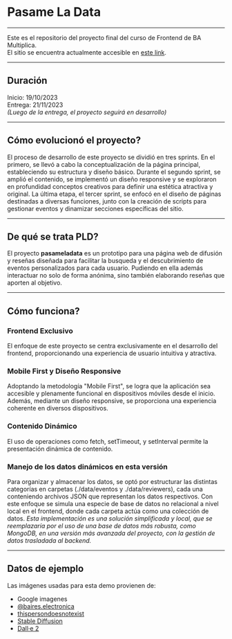 # Pasame La Data
****
Este es el repositorio del proyecto final del curso de Frontend de BA Multiplica.   
El sitio se encuentra actualmente accesible en [este link](https://sbarreto10.github.io/pasameladata/).
****
## Duración
Inicio: 19/10/2023   
Entrega: 21/11/2023   
*(Luego de la entrega, el proyecto seguirá en desarrollo)*
****
## Cómo evolucionó el proyecto?
El proceso de desarrollo de este proyecto se dividió en tres sprints. En el primero, se llevó a cabo la conceptualización de la página principal, estableciendo su estructura y diseño básico. Durante el segundo sprint, se amplió el contenido, se implementó un diseño responsive y se exploraron en profundidad conceptos creativos para definir una estética atractiva y original. La última etapa, el tercer sprint, se enfocó en el diseño de páginas destinadas a diversas funciones, junto con la creación de scripts para gestionar eventos y dinamizar secciones específicas del sitio. 
****
## De qué se trata PLD?
El proyecto **pasameladata** es un prototipo para una página web de difusión y reseñas diseñada para facilitar la busqueda y el descubrimiento de eventos personalizados para cada usuario. Pudiendo en ella además interactuar no solo de forma anónima, sino también elaborando reseñas que aporten al objetivo.
****
## Cómo funciona?
### Frontend Exclusivo
El enfoque de este proyecto se centra exclusivamente en el desarrollo del frontend, proporcionando una experiencia de usuario intuitiva y atractiva.
### Mobile First y Diseño Responsive
Adoptando la metodología "Mobile First", se logra que la aplicación sea accesible y plenamente funcional en dispositivos móviles desde el inicio. Además, mediante un diseño responsive, se proporciona una experiencia coherente en diversos dispositivos.
### Contenido Dinámico
El uso de operaciones como fetch, setTimeout, y setInterval permite la presentación dinámica de contenido.
### Manejo de los datos dinámicos en esta versión
Para organizar y almacenar los datos, se optó por estructurar las distintas categorías en carpetas (./data/eventos y ./data/reviewers), cada una conteniendo archivos JSON que representan los datos respectivos. Con este enfoque se simula una especie de base de datos no relacional a nivel local en el frontend, donde cada carpeta actúa como una colección de datos. *Esta implementación es una solución simplificada y local, que se reemplazaría por el uso de una base de datos más robusta, como MongoDB, en una versión más avanzada del proyecto, con la gestión de datos trasladada al backend.*
****
## Datos de ejemplo
Las imágenes usadas para esta demo provienen de:
- Google imagenes
- [@baires.electronica](https://www.instagram.com/baires.electronica/)
- [thispersondoesnotexist](https://thispersondoesnotexist.com/)
- [Stable Diffusion](https://stablediffusionweb.com/)
- [Dall·e 2](https://openai.com/dall-e-2)